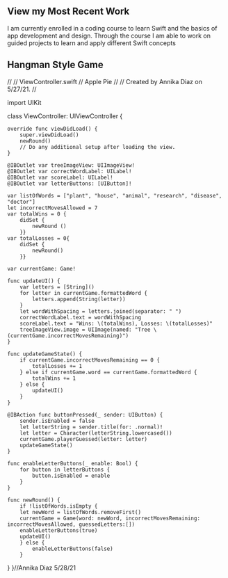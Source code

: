 ## View my Most Recent Work

I am currently enrolled in a coding course to learn Swift and the basics of app development and design. 
Through the course I am able to work on guided projects to learn and apply different Swift concepts 

## Hangman Style Game 

//
//  ViewController.swift
//  Apple Pie
//
//  Created by Annika Diaz on 5/27/21.
//

import UIKit

class ViewController: UIViewController {

    override func viewDidLoad() {
        super.viewDidLoad()
        newRound()
        // Do any additional setup after loading the view.
    }
    
    @IBOutlet var treeImageView: UIImageView!
    @IBOutlet var correctWordLabel: UILabel!
    @IBOutlet var scoreLabel: UILabel!
    @IBOutlet var letterButtons: [UIButton]!
    
    var listOfWords = ["plant", "house", "animal", "research", "disease", "doctor"]
    let incorrectMovesAllowed = 7
    var totalWins = 0 {
        didSet {
            newRound ()
        }}
    var totalLosses = 0{
        didSet {
            newRound()
        }}
    
    var currentGame: Game!
    
    func updateUI() {
        var letters = [String]()
        for letter in currentGame.formattedWord {
            letters.append(String(letter))
        }
        let wordWithSpacing = letters.joined(separator: " ")
        correctWordLabel.text = wordWithSpacing
        scoreLabel.text = "Wins: \(totalWins), Losses: \(totalLosses)"
        treeImageView.image = UIImage(named: "Tree \(currentGame.incorrectMovesRemaining)")
    }
    
    func updateGameState() {
        if currentGame.incorrectMovesRemaining == 0 {
            totalLosses += 1
        } else if currentGame.word == currentGame.formattedWord {
            totalWins += 1
        } else {
            updateUI()
        }
    }
    
    @IBAction func buttonPressed(_ sender: UIButton) {
        sender.isEnabled = false
        let letterString = sender.title(for: .normal)!
        let letter = Character(letterString.lowercased())
        currentGame.playerGuessed(letter: letter)
        updateGameState()
    }

    func enableLetterButtons(_ enable: Bool) {
        for button in letterButtons {
            button.isEnabled = enable
        }
    }
    
    func newRound() {
        if !listOfWords.isEmpty {
        let newWord = listOfWords.removeFirst()
        currentGame = Game(word: newWord, incorrectMovesRemaining: incorrectMovesAllowed, guessedLetters:[])
        enableLetterButtons(true)
        updateUI()
        } else {
            enableLetterButtons(false)
        }
}
}//Annika Diaz 5/28/21

